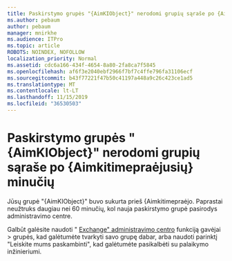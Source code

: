 ```yaml
---
title: Paskirstymo grupės "{AimKIObject}" nerodomi grupių sąraše po {Aimkitimepraėjo}
ms.author: pebaum
author: pebaum
manager: mnirkhe
ms.audience: ITPro
ms.topic: article
ROBOTS: NOINDEX, NOFOLLOW
localization_priority: Normal
ms.assetid: cdc6a166-434f-4654-8a80-2fa8ca7f5845
ms.openlocfilehash: af6f3e2040ebf2966f7bf7c4ffe796fa31106ecf
ms.sourcegitcommit: b43f77221f47b50c41197a448a9c26c423ce1ad5
ms.translationtype: MT
ms.contentlocale: lt-LT
ms.lasthandoff: 11/15/2019
ms.locfileid: "36530503"
---
```

# <a name="distribution-group-aimkiobject-not-showing-in-groups-list-after-aimkitimeelapsed-minutes"></a>Paskirstymo grupės "{AimKIObject}" nerodomi grupių sąraše po {Aimkitimepraėjusių} minučių

Jūsų grupė "{AimKIObject}" buvo sukurta prieš {Aimkitimepraėjo. Paprastai neužtruks daugiau nei 60 minučių, kol nauja paskirstymo grupė pasirodys administravimo centre.
  
Galbūt galėsite naudoti " [Exchange" administravimo centro](https://outlook.office365.com/ecp/?rfr=Admin_o365&amp;exsvurl=1&amp;mkt=en-US.aspx) funkciją gavėjai > grupės, kad galėtumėte tvarkyti savo grupę dabar, arba naudoti parinktį "Leiskite mums paskambinti", kad galėtumėte pasikalbėti su palaikymo inžinieriumi. 
  

